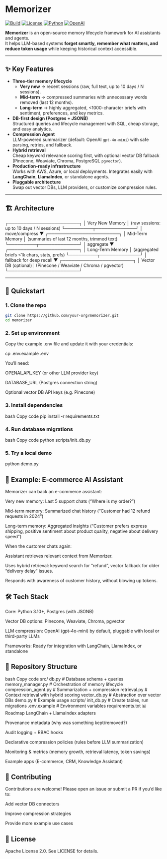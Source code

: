 # Memorizer

[![Build](https://img.shields.io/github/actions/workflow/status/your-org/memorizer/ci.yml?branch=main)](https://github.com/your-org/memorizer/actions)
[![License](https://img.shields.io/badge/license-Apache%202.0-blue.svg)](./LICENSE)
[![Python](https://img.shields.io/badge/python-3.10%2B-blue)](https://www.python.org/)
[![OpenAI](https://img.shields.io/badge/LLM-OpenAI%20gpt--4o--mini-green)](https://platform.openai.com/)

**Memorizer** is an open-source memory lifecycle framework for AI assistants and agents.  
It helps LLM-based systems **forget smartly, remember what matters, and reduce token usage** while keeping historical context accessible.

---

## ✨ Key Features

- **Three-tier memory lifecycle**
  - **Very new** → recent sessions (raw, full text, up to 10 days / N sessions).
  - **Mid-term** → compressed summaries with unnecessary words removed (last 12 months).
  - **Long-term** → highly aggregated, <1000-character briefs with sentiment, preferences, and key metrics.
- **DB-first design (Postgres + JSONB)**  
  Structured queries and lifecycle management with SQL, cheap storage, and easy analytics.
- **Compression Agent**  
  LLM-powered summarizer (default: OpenAI `gpt-4o-mini`) with safe parsing, retries, and fallback.
- **Hybrid retrieval**  
  Cheap keyword relevance scoring first, with optional vector DB fallback (Pinecone, Weaviate, Chroma, PostgreSQL `pgvector`).
- **Production-ready infrastructure**  
  Works with AWS, Azure, or local deployments. Integrates easily with **LangChain**, **LlamaIndex**, or standalone agents.
- **Pluggable architecture**  
  Swap out vector DBs, LLM providers, or customize compression rules.

---

## 🏗️ Architecture

┌───────────────────────┐
│ Very New Memory │ (raw sessions: up to 10 days / N sessions)
└─────────┬─────────────┘
│ move/compress
▼
┌───────────────────────┐
│ Mid-Term Memory │ (summaries of last 12 months, trimmed text)
└─────────┬─────────────┘
│ aggregate
▼
┌───────────────────────┐
│ Long-Term Memory │ (aggregated briefs <1k chars, stats, prefs)
└─────────┬─────────────┘
│ fallback for deep recall
▼
┌───────────────────────┐
│ Vector DB (optional)│ (Pinecone / Weaviate / Chroma / pgvector)
└───────────────────────┘

---

## 🚀 Quickstart

### 1. Clone the repo
```bash
git clone https://github.com/your-org/memorizer.git
cd memorizer
```
### 2. Set up environment
Copy the example .env file and update it with your credentials:


cp .env.example .env

You’ll need:

OPENAI_API_KEY (or other LLM provider key)

DATABASE_URL (Postgres connection string)

Optional vector DB API keys (e.g. Pinecone)

### 3. Install dependencies
bash
Copy code
pip install -r requirements.txt
### 4. Run database migrations
bash
Copy code
python scripts/init_db.py
### 5. Try a local demo

python demo.py
## 🔧 Example: E-commerce AI Assistant
Memorizer can back an e-commerce assistant:

Very new memory: Last 5 support chats (“Where is my order?”)

Mid-term memory: Summarized chat history (“Customer had 12 refund requests in 2024”)

Long-term memory: Aggregated insights (“Customer prefers express shipping, positive sentiment about product quality, negative about delivery speed”)

When the customer chats again:

Assistant retrieves relevant context from Memorizer.

Uses hybrid retrieval: keyword search for “refund”, vector fallback for older “delivery delay” issues.

Responds with awareness of customer history, without blowing up tokens.

## 🛠️ Tech Stack
Core: Python 3.10+, Postgres (with JSONB)

Vector DB options: Pinecone, Weaviate, Chroma, pgvector

LLM compression: OpenAI (gpt-4o-mini) by default, pluggable with local or third-party LLMs

Frameworks: Ready for integration with LangChain, LlamaIndex, or standalone

## 📂 Repository Structure
bash
Copy code
src/
  db.py                # Database schema + queries
  memory_manager.py    # Orchestration of memory lifecycle
  compression_agent.py # Summarization + compression
  retrieval.py         # Context retrieval with hybrid scoring
  vector_db.py         # Abstraction over vector DBs
demo.py                # Example usage
scripts/
  init_db.py           # Create tables, run migrations
.env.example           # Environment variables
requirements.txt
📊 Roadmap
 LangChain + LlamaIndex adapters

 Provenance metadata (why was something kept/removed?)

 Audit logging + RBAC hooks

 Declarative compression policies (rules before LLM summarization)

 Monitoring & metrics (memory growth, retrieval latency, token savings)

 Example apps (E-commerce, CRM, Knowledge Assistant)

## 🤝 Contributing
Contributions are welcome! Please open an issue or submit a PR if you’d like to:

Add vector DB connectors

Improve compression strategies

Provide more example use cases

## 📜 License
Apache License 2.0.
See LICENSE for details.
